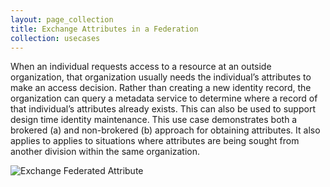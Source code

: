 ```yaml
---
layout: page_collection
title: Exchange Attributes in a Federation
collection: usecases
---
```

When an individual requests access to a resource at an outside organization, that organization usually needs the individual’s attributes to make an access decision. Rather than creating a new identity record, the organization can query a metadata service to determine where a record of that individual’s attributes already exists. This can also be used to support design time identity maintenance.
This use case demonstrates both a brokered (a) and non-brokered (b) approach for obtaining attributes. It also applies to applies to situations where attributes are being sought from another division within the same organization.

![Exchange Federated Attribute](../../img/ExchangeAttributes.png)
